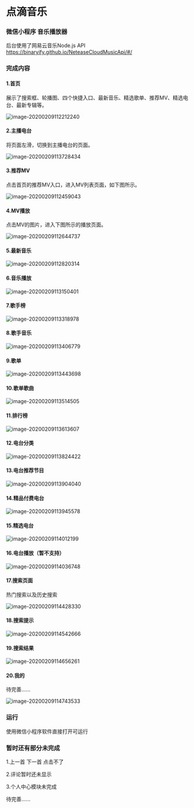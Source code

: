 # 点滴音乐 

### 微信小程序 音乐播放器

后台使用了网易云音乐Node.js API  https://binaryify.github.io/NeteaseCloudMusicApi/#/ 

### 完成内容

#### 1.首页

展示了搜索框、轮播图、四个快捷入口、最新音乐、精选歌单、推荐MV、精选电台、最新专辑等。

![image-20200209112212240](https://github.com/TanJ2014/MusicWxMiniApp/raw/master/readmePic/image-20200209112212240.png)

#### 2.主播电台

将页面左滑，切换到主播电台的页面。

![image-20200209113728434](.\readmePic\image-20200209113728434.png)

#### 3.推荐MV

点击首页的推荐MV入口，进入MV列表页面，如下图所示。

![image-20200209112459043](.\readmePic\image-20200209112459043.png)

#### 4.MV播放

点击MV的图片，进入下图所示的播放页面。

![image-20200209112644737](.\readmePic\image-20200209112644737.png)

#### 5.最新音乐

![image-20200209112820314](.\readmePic\image-20200209112820314.png)

#### 6.音乐播放

![image-20200209113150401](.\readmePic\image-20200209113150401.png)

#### 7.歌手榜

![image-20200209113318978](.\readmePic\image-20200209113318978.png)

#### 8.歌手音乐

![image-20200209113406779](.\readmePic\image-20200209113406779.png)

#### 9.歌单

![image-20200209113443698](.\readmePic\image-20200209113443698.png)

#### 10.歌单歌曲

![image-20200209113514505](.\readmePic\image-20200209113514505.png)

#### 11.排行榜

![image-20200209113613607](.\readmePic\image-20200209113613607.png)

#### 12.电台分类

![image-20200209113824422](.\readmePic\image-20200209113824422.png)

#### 13.电台推荐节目

![image-20200209113904040](.\readmePic\image-20200209113904040.png)

#### 14.精品付费电台

![image-20200209113945578](.\readmePic\image-20200209113945578.png)

#### 15.精选电台

![image-20200209114012199](.\readmePic\image-20200209114012199.png)

#### 16.电台播放（暂不支持）

![image-20200209114036748](.\readmePic\image-20200209114036748.png)



#### 17.搜索页面

热门搜索以及历史搜索

![image-20200209114428330](.\readmePic\image-20200209114428330.png)

#### 18.搜索提示

![image-20200209114542666](.\readmePic\image-20200209114542666.png)

#### 19.搜索结果

![image-20200209114656261](.\readmePic\image-20200209114656261.png)

#### 20.我的

待完善......

![image-20200209114743533](.\readmePic\image-20200209114743533.png)

### 运行

使用微信小程序软件直接打开可运行

### 暂时还有部分未完成

1.上一首 下一首 点击不了

2.评论暂时还未显示

3.个人中心模块未完成

待完善......

